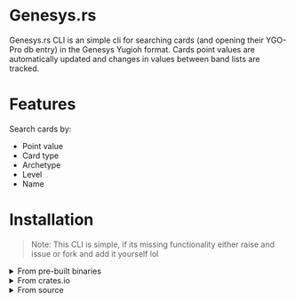 # Genesys.rs

Genesys.rs CLI is an simple cli for searching cards (and opening their YGO-Pro db entry) in the Genesys Yugioh format. Cards point values are automatically updated and changes in values between band lists are tracked. 

# Features

Search cards by:
- Point value
- Card type
- Archetype
- Level
- Name

# Installation

> Note: This CLI is simple, if its missing functionality either raise and issue or fork and add it yourself lol

<details>
  <summary>From pre-built binaries</summary>
    You can download pre-built binaries from the releases page. Just copy the binary to a directory in your PATH and make it executable.
</details>
<details>
  <summary>From crates.io</summary>
    You can install `genesys` using cargo
    ```bash
    cargo install genesys
    ```
</details>
<details>
  <summary>From source</summary>
    You can build `genesys` using cargo
    ```bash
    git clone https://github.com/ll-nick/leadr.git
    cd leadr
    cargo install --path .
    ```
</details>



